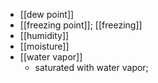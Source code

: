- [[dew point]]
- [[freezing point]]; [[freezing]]
- [[humidity]]
- [[moisture]]
- [[water vapor]]
    - saturated with water vapor; 
